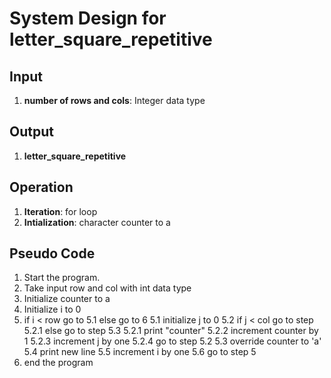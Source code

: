 # System Design for letter_square_repetitive

## Input
1. **number of rows and cols**: Integer data type

## Output
1. **letter_square_repetitive**

## Operation
1. **Iteration**: for loop
2. **Intialization**: character counter to a

## Pseudo Code
1. Start the program.
2. Take input row and col with int data type
3. Initialize counter to a
4. Initialize i to 0
5. if i < row go to 5.1 else go to 6
    5.1 initialize j to 0
    5.2 if j < col go to step 5.2.1 else go to step 5.3
        5.2.1 print "counter"
        5.2.2 increment counter by 1
        5.2.3 increment j by one 
        5.2.4 go to step 5.2
    5.3 override counter to 'a'
    5.4 print new line
    5.5 increment i by one
    5.6 go to step 5
6. end the program